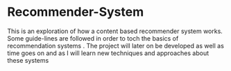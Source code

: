 # Recommender-System
This is an exploration of how a content based recommender system works. Some guide-lines are followed in order to toch the basics of recommendation systems . The project will later on be developed as well as time goes on and as I will learn new techniques and approaches about these systems
